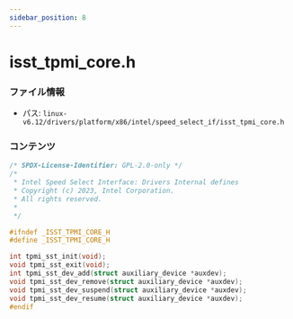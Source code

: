 ```yaml
---
sidebar_position: 8
---
```

# isst_tpmi_core.h

### ファイル情報

- パス: `linux-v6.12/drivers/platform/x86/intel/speed_select_if/isst_tpmi_core.h`

### コンテンツ

```h
/* SPDX-License-Identifier: GPL-2.0-only */
/*
 * Intel Speed Select Interface: Drivers Internal defines
 * Copyright (c) 2023, Intel Corporation.
 * All rights reserved.
 *
 */

#ifndef _ISST_TPMI_CORE_H
#define _ISST_TPMI_CORE_H

int tpmi_sst_init(void);
void tpmi_sst_exit(void);
int tpmi_sst_dev_add(struct auxiliary_device *auxdev);
void tpmi_sst_dev_remove(struct auxiliary_device *auxdev);
void tpmi_sst_dev_suspend(struct auxiliary_device *auxdev);
void tpmi_sst_dev_resume(struct auxiliary_device *auxdev);
#endif

```
